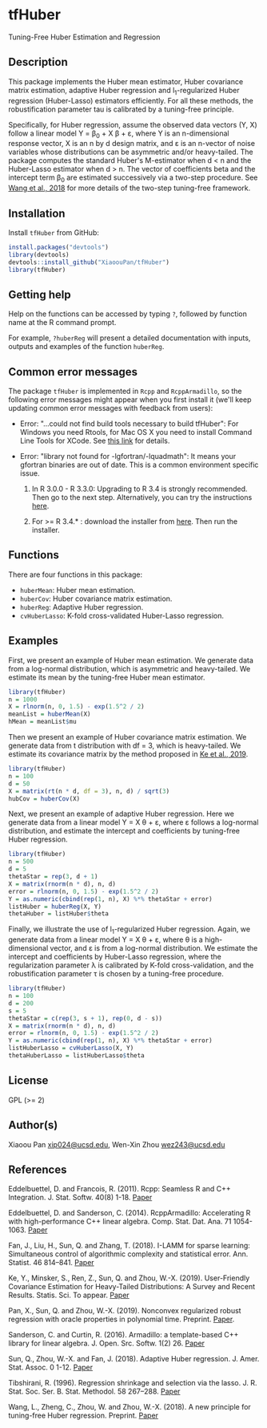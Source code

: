 # tfHuber

Tuning-Free Huber Estimation and Regression

## Description

This package implements the Huber mean estimator, Huber covariance matrix estimation, adaptive Huber regression and l<sub>1</sub>-regularized Huber regression (Huber-Lasso) estimators efficiently. For all these methods, the robustification parameter tau is calibrated by a tuning-free principle.

Specifically, for Huber regression, assume the observed data vectors (Y, X) follow a linear model Y = &beta;<sub>0</sub> + X &beta; + &epsilon;, where Y is an n-dimensional response vector, X is an n by d design matrix, and &epsilon; is an n-vector of noise variables whose distributions can be asymmetric and/or heavy-tailed. The package computes the standard Huber's M-estimator when d < n and the Huber-Lasso estimator when d > n. The vector of coefficients beta and the intercept term &beta;<sub>0</sub> are estimated successively via a two-step procedure. See [Wang et al., 2018](https://www.math.ucsd.edu/~wez243/Tuning_Free.pdf) for more details of the two-step tuning-free framework.

## Installation

Install `tfHuber` from GitHub:

```r
install.packages("devtools")
library(devtools)
devtools::install_github("XiaoouPan/tfHuber")
library(tfHuber)
```

## Getting help

Help on the functions can be accessed by typing `?`, followed by function name at the R command prompt. 

For example, `?huberReg` will present a detailed documentation with inputs, outputs and examples of the function `huberReg`.

## Common error messages

The package `tfHuber` is implemented in `Rcpp` and `RcppArmadillo`, so the following error messages might appear when you first install it (we'll keep updating common error messages with feedback from users):

* Error: "...could not find build tools necessary to build tfHuber": For Windows you need Rtools, for Mac OS X you need to install Command Line Tools for XCode. See [this link](https://support.rstudio.com/hc/en-us/articles/200486498-Package-Development-Prerequisites) for details. 

* Error: "library not found for -lgfortran/-lquadmath": It means your gfortran binaries are out of date. This is a common environment specific issue. 

    1. In R 3.0.0 - R 3.3.0: Upgrading to R 3.4 is strongly recommended. Then go to the next step. Alternatively, you can try the instructions [here](http://thecoatlessprofessor.com/programming/rcpp-rcpparmadillo-and-os-x-mavericks-lgfortran-and-lquadmath-error/).

    2. For >= R 3.4.* : download the installer from [here](https://gcc.gnu.org/wiki/GFortranBinaries#MacOS). Then run the installer.

## Functions

There are four functions in this package: 

* `huberMean`: Huber mean estimation.
* `huberCov`: Huber covariance matrix estimation.
* `huberReg`: Adaptive Huber regression.
* `cvHuberLasso`: K-fold cross-validated Huber-Lasso regression.

## Examples 

First, we present an example of Huber mean estimation. We generate data from a log-normal distribution, which is asymmetric and heavy-tailed. We estimate its mean by the tuning-free Huber mean estimator.

```r
library(tfHuber)
n = 1000
X = rlnorm(n, 0, 1.5) - exp(1.5^2 / 2)
meanList = huberMean(X)
hMean = meanList$mu
```

Then we present an example of Huber covariance matrix estimation. We generate data from t distribution with df = 3, which is heavy-tailed. We estimate its covariance matrix by the method proposed in [Ke et al., 2019](https://arxiv.org/abs/1811.01520).

```r
library(tfHuber)
n = 100
d = 50
X = matrix(rt(n * d, df = 3), n, d) / sqrt(3)
hubCov = huberCov(X)
```

Next, we present an example of adaptive Huber regression. Here we generate data from a linear model Y = X &theta; + &epsilon;, where &epsilon; follows a log-normal distribution, and estimate the intercept and coefficients by tuning-free Huber regression.

```r
library(tfHuber)
n = 500
d = 5
thetaStar = rep(3, d + 1)
X = matrix(rnorm(n * d), n, d)
error = rlnorm(n, 0, 1.5) - exp(1.5^2 / 2)
Y = as.numeric(cbind(rep(1, n), X) %*% thetaStar + error)
listHuber = huberReg(X, Y)
thetaHuber = listHuber$theta
```

Finally, we illustrate the use of l<sub>1</sub>-regularized Huber regression. Again, we generate data from a linear model Y = X &theta; + &epsilon;, where &theta; is a high-dimensional vector, and &epsilon; is from a log-normal distribution. We estimate the intercept and coefficients by Huber-Lasso regression, where the regularization parameter &lambda; is calibrated by K-fold cross-validation, and the robustification parameter &tau; is chosen by a tuning-free procedure.

```r
library(tfHuber)
n = 100
d = 200
s = 5
thetaStar = c(rep(3, s + 1), rep(0, d - s))
X = matrix(rnorm(n * d), n, d)
error = rlnorm(n, 0, 1.5) - exp(1.5^2 / 2)
Y = as.numeric(cbind(rep(1, n), X) %*% thetaStar + error)
listHuberLasso = cvHuberLasso(X, Y)
thetaHuberLasso = listHuberLasso$theta
```

## License

GPL (>= 2)

## Author(s)

Xiaoou Pan <xip024@ucsd.edu>, Wen-Xin Zhou <wez243@ucsd.edu> 

## References

Eddelbuettel, D. and Francois, R. (2011). Rcpp: Seamless R and C++ Integration. J. Stat. Softw. 40(8) 1-18. [Paper](http://dirk.eddelbuettel.com/code/rcpp/Rcpp-introduction.pdf)

Eddelbuettel, D. and Sanderson, C. (2014). RcppArmadillo: Accelerating R with high-performance C++ linear algebra. Comp. Stat. Dat. Ana. 71 1054-1063. [Paper](http://dirk.eddelbuettel.com/papers/RcppArmadillo.pdf)

Fan, J., Liu, H., Sun, Q. and Zhang, T. (2018). I-LAMM for sparse learning: Simultaneous control of algorithmic complexity and statistical error. Ann. Statist. 46 814–841. [Paper](https://projecteuclid.org/euclid.aos/1522742437)

Ke, Y., Minsker, S., Ren, Z., Sun, Q. and Zhou, W.-X. (2019). User-Friendly Covariance Estimation for Heavy-Tailed Distributions: A Survey and Recent Results. Statis. Sci. To appear. [Paper](https://arxiv.org/abs/1811.01520)

Pan, X., Sun, Q. and Zhou, W.-X. (2019). Nonconvex regularized robust regression with oracle properties in polynomial time. Preprint. [Paper](https://arxiv.org/abs/1907.04027).

Sanderson, C. and Curtin, R. (2016). Armadillo: a template-based C++ library for linear algebra. J. Open. Src. Softw. 1(2) 26. [Paper](http://conradsanderson.id.au/pdfs/sanderson_armadillo_joss_2016.pdf)

Sun, Q., Zhou, W.-X. and Fan, J. (2018). Adaptive Huber regression. J. Amer. Stat. Assoc. 0 1-12. [Paper](https://www.tandfonline.com/doi/abs/10.1080/01621459.2018.1543124)

Tibshirani, R. (1996). Regression shrinkage and selection via the lasso. J. R. Stat. Soc. Ser. B. Stat. Methodol. 58 267–288. [Paper](https://www.jstor.org/stable/2346178?seq=1#metadata_info_tab_contents)

Wang, L., Zheng, C., Zhou, W. and Zhou, W.-X. (2018). A new principle for tuning-free Huber regression. Preprint. [Paper](https://www.math.ucsd.edu/~wez243/Tuning_Free.pdf)
